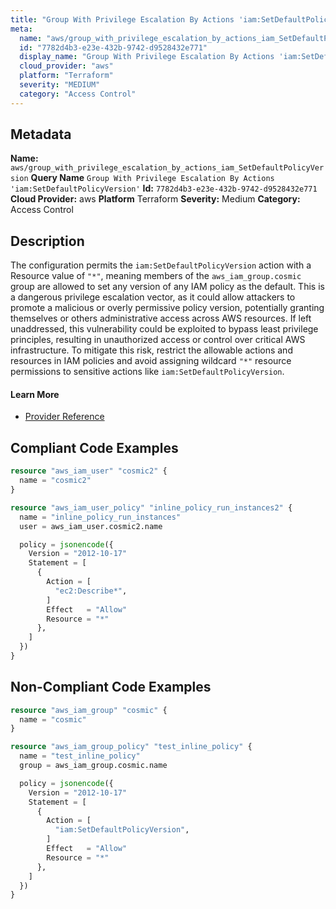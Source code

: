 ```yaml
---
title: "Group With Privilege Escalation By Actions 'iam:SetDefaultPolicyVersion'"
meta:
  name: "aws/group_with_privilege_escalation_by_actions_iam_SetDefaultPolicyVersion"
  id: "7782d4b3-e23e-432b-9742-d9528432e771"
  display_name: "Group With Privilege Escalation By Actions 'iam:SetDefaultPolicyVersion'"
  cloud_provider: "aws"
  platform: "Terraform"
  severity: "MEDIUM"
  category: "Access Control"
---
```

## Metadata
**Name:** `aws/group_with_privilege_escalation_by_actions_iam_SetDefaultPolicyVersion`
**Query Name** `Group With Privilege Escalation By Actions 'iam:SetDefaultPolicyVersion'`
**Id:** `7782d4b3-e23e-432b-9742-d9528432e771`
**Cloud Provider:** aws
**Platform** Terraform
**Severity:** Medium
**Category:** Access Control
## Description
The configuration permits the `iam:SetDefaultPolicyVersion` action with a Resource value of `"*"`, meaning members of the `aws_iam_group.cosmic` group are allowed to set any version of any IAM policy as the default. This is a dangerous privilege escalation vector, as it could allow attackers to promote a malicious or overly permissive policy version, potentially granting themselves or others administrative access across AWS resources. If left unaddressed, this vulnerability could be exploited to bypass least privilege principles, resulting in unauthorized access or control over critical AWS infrastructure. To mitigate this risk, restrict the allowable actions and resources in IAM policies and avoid assigning wildcard `"*"` resource permissions to sensitive actions like `iam:SetDefaultPolicyVersion`.

#### Learn More

 - [Provider Reference](https://registry.terraform.io/providers/hashicorp/aws/latest/docs/resources/iam_group_policy#policy)


## Compliant Code Examples
```terraform
resource "aws_iam_user" "cosmic2" {
  name = "cosmic2"
}

resource "aws_iam_user_policy" "inline_policy_run_instances2" {
  name = "inline_policy_run_instances"
  user = aws_iam_user.cosmic2.name

  policy = jsonencode({
    Version = "2012-10-17"
    Statement = [
      {
        Action = [
          "ec2:Describe*",
        ]
        Effect   = "Allow"
        Resource = "*"
      },
    ]
  })
}

```
## Non-Compliant Code Examples
```terraform
resource "aws_iam_group" "cosmic" {
  name = "cosmic"
}

resource "aws_iam_group_policy" "test_inline_policy" {
  name = "test_inline_policy"
  group = aws_iam_group.cosmic.name

  policy = jsonencode({
    Version = "2012-10-17"
    Statement = [
      {
        Action = [
          "iam:SetDefaultPolicyVersion",
        ]
        Effect   = "Allow"
        Resource = "*"
      },
    ]
  })
}


```
